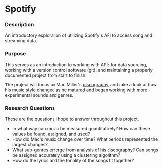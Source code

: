 # Spotify

### Description

An introductory exploration of utilizing Spotify's API to access song and streaming data.

### Purpose

This serves as an introduction to working with APIs for data sourcing, working with a version control software (git), and maintaining a properly documented project from start to finish.

The project will focus on Mac Miller's [discography](https://open.spotify.com/artist/4LLpKhyESsyAXpc4laK94U), and take a look at how his music style changed as he matured and began working with more experimental sounds and genres. 

### Research Questions

These are the questions I hope to answer throughout this project.

- In what way can music be measured quantitatively? How can these values be found, assigned, and used?
- How did Mac's music change over time? What periods represented the largest changes?
- What sub-genres emerge from analysis of his discography? Can songs be assigned accurately using a clustering algorithm?
- How do the lyrics and the tonality of the songs fit together?

